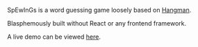 SpEwInGs is a word guessing game loosely based on [Hangman](https://en.wikipedia.org/wiki/Hangman_(game)).

Blasphemously built without React or any frontend framework.

A live demo can be viewed [here](https://marcel-erasmus.github.io/web-game-spewings/).
